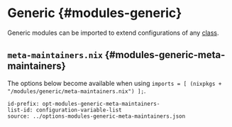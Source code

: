 
# Generic {#modules-generic}

Generic modules can be imported to extend configurations of any [class].

## `meta-maintainers.nix` {#modules-generic-meta-maintainers}

The options below become available when using `imports = [ (nixpkgs + "/modules/generic/meta-maintainers.nix") ];`.

```{=include=} options
id-prefix: opt-modules-generic-meta-maintainers-
list-id: configuration-variable-list
source: ../options-modules-generic-meta-maintainers.json
```

[class]: https://nixos.org/manual/nixpkgs/unstable/#module-system-lib-evalModules-param-class

